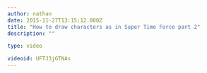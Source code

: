 ```yaml
---
author: nathan
date: 2015-11-27T13:15:12.000Z
title: "How to draw characters as in Super Time Force part 2"
description: ""

type: video

videoid: UFTJ3jGTNAs
---
```

